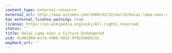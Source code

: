 ```yaml
---
content_type: external-resource
external_url: http://www.nytimes.com/1989/03/22/world/dalai-lama-sees-a-culture-endangered.html
has_external_license_warning: true
license: https://en.wikipedia.org/wiki/All_rights_reserved
status: ''
title: Dalai Lama sees a Culture Endangered
uid: dcd61d04-bcfa-4988-9922-9f625d485c92
wayback_url: ''
---
```

